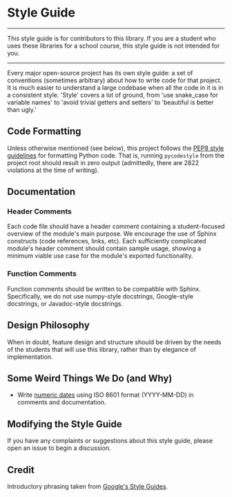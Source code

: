 # Style Guide

---

This style guide is for contributors to this library. If you are a student who uses these libraries for a school course, this style guide is not intended for you.

---

Every major open-source project has its own style guide: a set of conventions (sometimes arbitrary) about how to write code for that project. It is much easier to understand a large codebase when all the code in it is in a consistent style. 'Style' covers a lot of ground, from 'use snake_case for variable names' to 'avoid trivial getters and setters' to 'beautiful is better than ugly.'

## Code Formatting

Unless otherwise mentioned (see below), this project follows the [PEP8 style guidelines](https://www.python.org/dev/peps/pep-0008/) for formatting Python code. That is, running `pycodestyle` from the project root should result in zero output (admittedly, there are 2822 violations at the time of writing).

## Documentation

### Header Comments

Each code file should have a header comment containing a student-focused overview of the module's main purpose. We encourage the use of Sphinx constructs (code references, links, etc). Each sufficiently complicated module's header comment should contain sample usage, showing a minimum viable use case for the module's exported functionality.

### Function Comments

Function comments should be written to be compatible with Sphinx. Specifically, we do not use numpy-style docstrings, Google-style docstrings, or Javadoc-style docstrings.

## Design Philosophy

When in doubt, feature design and structure should be driven by the needs of the students that will use this library, rather than by elegance of implementation.

## Some Weird Things We Do (and Why)

- Write [numeric dates](https://xkcd.com/1179/) using ISO 8601 format (YYYY-MM-DD) in comments and documentation.

## Modifying the Style Guide

If you have any complaints or suggestions about this style guide, please open an issue to begin a discussion.

## Credit
Introductory phrasing taken from [Google's Style Guides](https://github.com/google/styleguide).

